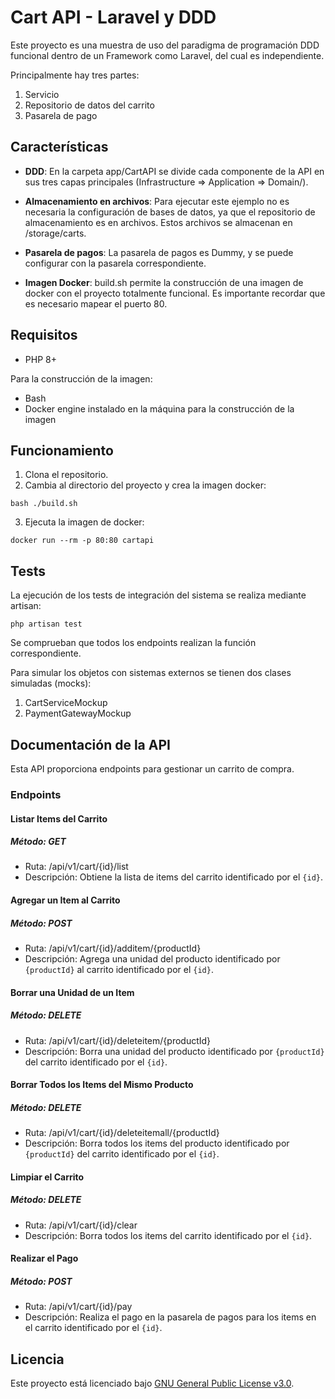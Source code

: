 # Cart API - Laravel y DDD

Este proyecto es una muestra de uso del paradigma de programación DDD funcional dentro de un Framework como Laravel, del cual es independiente.

Principalmente hay tres partes:

1. Servicio
2. Repositorio de datos del carrito
3. Pasarela de pago

## Características

- **DDD**: En la carpeta app/CartAPI se divide cada componente de la API en sus tres capas principales (Infrastructure => Application => Domain/).

- **Almacenamiento en archivos**: Para ejecutar este ejemplo no es necesaria la configuración de bases de datos, ya que el repositorio de almacenamiento es en archivos. Estos archivos se almacenan en /storage/carts.

- **Pasarela de pagos**: La pasarela de pagos es Dummy, y se puede configurar con la pasarela correspondiente.

- **Imagen Docker**: build.sh permite la construcción de una imagen de docker con el proyecto totalmente funcional. Es importante recordar que es necesario mapear el puerto 80.

## Requisitos

- PHP 8+

Para la construcción de la imagen:
- Bash
- Docker engine instalado en la máquina para la construcción de la imagen

## Funcionamiento

1. Clona el repositorio.
2. Cambia al directorio del proyecto y crea la imagen docker:
```
bash ./build.sh
```
3. Ejecuta la imagen de docker:
```
docker run --rm -p 80:80 cartapi
```

## Tests

La ejecución de los tests de integración del sistema se realiza mediante artisan:

```
php artisan test
```

Se comprueban que todos los endpoints realizan la función correspondiente.

Para simular los objetos con sistemas externos se tienen dos clases simuladas (mocks):
1. CartServiceMockup
2. PaymentGatewayMockup

## Documentación de la API

Esta API proporciona endpoints para gestionar un carrito de compra.

### Endpoints

#### Listar Items del Carrito

##### Método: GET
- Ruta: /api/v1/cart/{id}/list
- Descripción: Obtiene la lista de items del carrito identificado por el `{id}`.

#### Agregar un Item al Carrito

##### Método: POST
- Ruta: /api/v1/cart/{id}/additem/{productId}
- Descripción: Agrega una unidad del producto identificado por `{productId}` al carrito identificado por el `{id}`.

#### Borrar una Unidad de un Item

##### Método: DELETE
- Ruta: /api/v1/cart/{id}/deleteitem/{productId}
- Descripción: Borra una unidad del producto identificado por `{productId}` del carrito identificado por el `{id}`.

#### Borrar Todos los Items del Mismo Producto

##### Método: DELETE
- Ruta: /api/v1/cart/{id}/deleteitemall/{productId}
- Descripción: Borra todos los items del producto identificado por `{productId}` del carrito identificado por el `{id}`.

#### Limpiar el Carrito

##### Método: DELETE
- Ruta: /api/v1/cart/{id}/clear
- Descripción: Borra todos los items del carrito identificado por el `{id}`.

#### Realizar el Pago

##### Método: POST
- Ruta: /api/v1/cart/{id}/pay
- Descripción: Realiza el pago en la pasarela de pagos para los items en el carrito identificado por el `{id}`.

## Licencia

Este proyecto está licenciado bajo [GNU General Public License v3.0](LICENSE).
